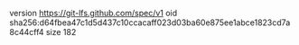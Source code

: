 version https://git-lfs.github.com/spec/v1
oid sha256:d64fbea47c1d5d437c10ccacaff023d03ba60e875ee1abce1823cd7a8c44cff4
size 182
